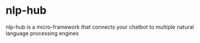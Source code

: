 # nlp-hub
nlp-hub is a micro-framework that connects your chatbot to multiple natural language processing engines
